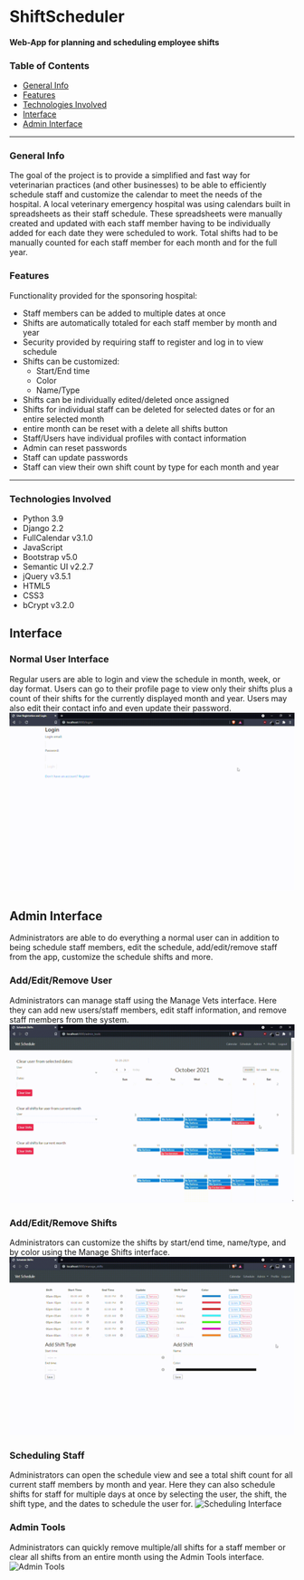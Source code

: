 # ShiftScheduler
#### Web-App for planning and scheduling employee shifts
### Table of Contents
* [General Info](#general-info)
* [Features](#features)
* [Technologies Involved](#technologies-involved)
* [Interface](#interface)
* [Admin Interface](#admin-interface)
---
### General Info
The goal of the project is to provide a simplified and fast way for veterinarian practices (and other businesses) to be able to efficiently schedule staff and customize the calendar to meet the needs of the hospital.  A local veterinary emergency hospital was using calendars built in spreadsheets as their staff schedule.  These spreadsheets were manually created and updated with each staff member having to be individually added for each date they were scheduled to work.  Total shifts had to be manually counted for each staff member for each month and for the full year.  

### Features
Functionality provided for the sponsoring hospital:
- Staff members can be added to multiple dates at once
- Shifts are automatically totaled for each staff member by month and year
- Security provided by requiring staff to register and log in to view schedule
- Shifts can be customized:
  - Start/End time
  - Color
  - Name/Type
- Shifts can be individually edited/deleted once assigned
- Shifts for individual staff can be deleted for selected dates or for an entire selected month
- entire month can be reset with a delete all shifts button
- Staff/Users have individual profiles with contact information
- Admin can reset passwords
- Staff can update passwords
- Staff can view their own shift count by type for each month and year
---
### Technologies Involved
- Python 3.9
- Django 2.2
- FullCalendar v3.1.0
- JavaScript
- Bootstrap v5.0
- Semantic UI v2.2.7
- jQuery v3.5.1
- HTML5
- CSS3
- bCrypt v3.2.0

## Interface
### Normal User Interface
Regular users are able to login and view the schedule in month, week, or day format.  Users can go to their profile page to view only their shifts plus a count of their shifts for the currently displayed month and year. Users may also edit their contact info and even update their password.
![User Interface](https://github.com/GuardianBob/ShiftScheduler/blob/main/User_Calendar.gif)

## Admin Interface
Administrators are able to do everything a normal user can in addition to being schedule staff members, edit the schedule, add/edit/remove staff from the app, customize the schedule shifts and more.

### Add/Edit/Remove User
Administrators can manage staff using the Manage Vets interface.  Here they can add new users/staff members, edit staff information, and remove staff members from the system.
![Editing Users](./Add_User.gif)

### Add/Edit/Remove Shifts
Administrators can customize the shifts by start/end time, name/type, and by color using the Manage Shifts interface.
![Editing Shifts](./Add_Edit_Types.gif)

### Scheduling Staff
Administrators can open the schedule view and see a total shift count for all current staff members by month and year.  Here they can also schedule shifts for staff for multiple days at once by selecting the user, the shift, the shift type, and the dates to schedule the user for.
![Scheduling Interface](./Schedule_Users.gif)

### Admin Tools
Administrators can quickly remove multiple/all shifts for a staff member or clear all shifts from an entire month using the Admin Tools interface.
![Admin Tools](./Admin_Tools.gif)
